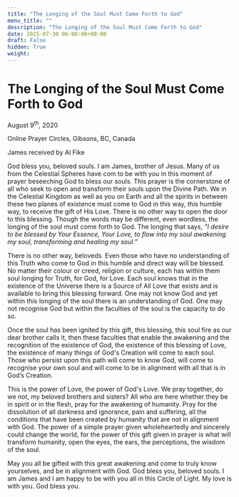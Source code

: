```yaml
---
title: "The Longing of the Soul Must Come Forth to God"
menu_title: ""
description: "The Longing of the Soul Must Come Forth to God"
date: 2025-07-30 06:00:00+00:00
draft: False
hidden: True
weight:
---
```

# The Longing of the Soul Must Come Forth to God

August 9<sup>th</sup>, 2020

Online Prayer Circles, Gibsons, BC, Canada

James received by Al Fike

God bless you, beloved souls. I am James, brother of Jesus. Many of us from the Celestial Spheres have com to be with you in this moment of prayer beseeching God to bless our souls. This prayer is the cornerstone of all who seek to open and transform their souls upon the Divine Path. We in the Celestial Kingdom as well as you on Earth and all the spirits in between these two planes of existence must come to God in this way, this humble way, to receive the gift of His Love. There is no other way to open the door to this blessing. Though the words may be different, even wordless, the longing of the soul must come forth to God. The longing that says, *“I desire to be blessed by Your Essence, Your Love, to flow into my soul awakening my soul, transforming and healing my soul.”*

There is no other way, beloveds. Even those who have no understanding of this Truth who come to God in this humble and direct way will be blessed. No matter their colour or creed, religion or culture, each has within them soul longing for Truth, for God, for Love. Each soul knows that in the existence of the Universe there is a Source of All Love that exists and is available to bring this blessing forward. One may not know God and yet within this longing of the soul there is an understanding of God. One may not recognise God but within the faculties of the soul is the capacity to do so.

Once the soul has been ignited by this gift, this blessing, this soul fire as our dear brother calls it, then these faculties that enable the awakening and the recognition of the existence of God, the existence of this blessing of Love, the existence of many things of God's Creation will come to each soul. Those who persist upon this path will come to know God, will come to recognise your own soul and will come to be in alignment with all that is in God’s Creation.

This is the power of Love, the power of God's Love. We pray together, do we not, my beloved brothers and sisters? All who are here whether they be in spirit or in the flesh, pray for the awakening of humanity. Pray for the dissolution of all darkness and ignorance, pain and suffering, all the conditions that have been created by humanity that are not in alignment with God. The power of a simple prayer given wholeheartedly and sincerely could change the world, for the power of this gift given in prayer is what will transform humanity, open the eyes, the ears, the perceptions, the wisdom of the soul.

May you all be gifted with this great awakening and come to truly know yourselves, and be in alignment with God. God bless you, beloved souls. I am James and I am happy to be with you all in this Circle of Light. My love is with you. God bless you.
